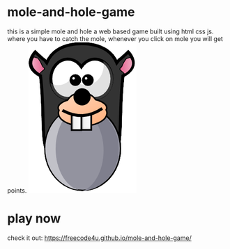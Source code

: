 # mole-and-hole-game
this is a simple mole and hole a web based game built using html css js. <br/>
where you have to catch the mole, whenever you click on mole you will get points.
![mole](/img/mole.png)

# play now<br>
check it out: https://freecode4u.github.io/mole-and-hole-game/

